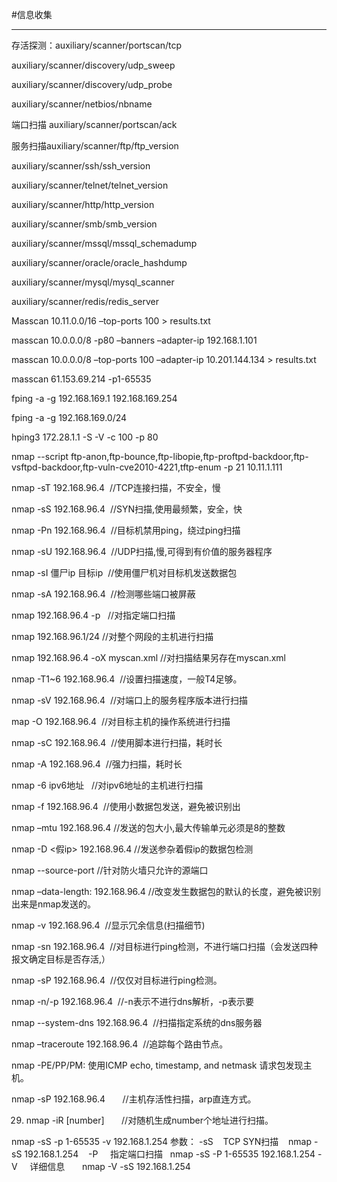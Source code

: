 #信息收集

---


存活探测：auxiliary/scanner/portscan/tcp

auxiliary/scanner/discovery/udp_sweep

auxiliary/scanner/discovery/udp_probe

auxiliary/scanner/netbios/nbname

端口扫描 auxiliary/scanner/portscan/ack

服务扫描auxiliary/scanner/ftp/ftp_version

auxiliary/scanner/ssh/ssh_version

auxiliary/scanner/telnet/telnet_version

auxiliary/scanner/http/http_version

auxiliary/scanner/smb/smb_version

auxiliary/scanner/mssql/mssql_schemadump

auxiliary/scanner/oracle/oracle_hashdump

auxiliary/scanner/mysql/mysql_scanner

auxiliary/scanner/redis/redis_server

Masscan 10.11.0.0/16 –top-ports 100 > results.txt

masscan 10.0.0.0/8 -p80 –banners –adapter-ip 192.168.1.101

masscan 10.0.0.0/8 –top-ports 100 –adapter-ip 10.201.144.134 > results.txt

masscan 61.153.69.214 -p1-65535

fping -a -g 192.168.169.1 192.168.169.254

fping -a -g 192.168.169.0/24

hping3 172.28.1.1 -S -V -c 100 -p 80

nmap --script ftp-anon,ftp-bounce,ftp-libopie,ftp-proftpd-backdoor,ftp-vsftpd-backdoor,ftp-vuln-cve2010-4221,tftp-enum -p 21 10.11.1.111

nmap -sT 192.168.96.4  //TCP连接扫描，不安全，慢

nmap -sS 192.168.96.4  //SYN扫描,使用最频繁，安全，快

nmap -Pn 192.168.96.4  //目标机禁用ping，绕过ping扫描

nmap -sU 192.168.96.4  //UDP扫描,慢,可得到有价值的服务器程序

nmap -sI 僵尸ip 目标ip  //使用僵尸机对目标机发送数据包

nmap -sA 192.168.96.4  //检测哪些端口被屏蔽

nmap 192.168.96.4 -p <portnumber>  //对指定端口扫描

nmap 192.168.96.1/24 //对整个网段的主机进行扫描

nmap 192.168.96.4 -oX myscan.xml //对扫描结果另存在myscan.xml

nmap -T1~6 192.168.96.4  //设置扫描速度，一般T4足够。

nmap -sV 192.168.96.4  //对端口上的服务程序版本进行扫描

map -O 192.168.96.4  //对目标主机的操作系统进行扫描

nmap -sC <scirptfile> 192.168.96.4  //使用脚本进行扫描，耗时长

nmap -A 192.168.96.4  //强力扫描，耗时长

nmap -6 ipv6地址   //对ipv6地址的主机进行扫描

nmap -f 192.168.96.4  //使用小数据包发送，避免被识别出

nmap –mtu <size> 192.168.96.4 //发送的包大小,最大传输单元必须是8的整数

nmap -D <假ip> 192.168.96.4 //发送参杂着假ip的数据包检测

nmap --source-port <portnumber> //针对防火墙只允许的源端口

nmap –data-length: <length> 192.168.96.4 //改变发生数据包的默认的长度，避免被识别出来是nmap发送的。

nmap -v 192.168.96.4  //显示冗余信息(扫描细节)

nmap -sn 192.168.96.4  //对目标进行ping检测，不进行端口扫描（会发送四种报文确定目标是否存活,）

nmap -sP 192.168.96.4  //仅仅对目标进行ping检测。

nmap -n/-p 192.168.96.4  //-n表示不进行dns解析，-p表示要

nmap --system-dns 192.168.96.4  //扫描指定系统的dns服务器

nmap –traceroute 192.168.96.4  //追踪每个路由节点。

nmap -PE/PP/PM: 使用ICMP echo, timestamp, and netmask 请求包发现主机。

nmap -sP 192.168.96.4       //主机存活性扫描，arp直连方式。

29. nmap -iR [number]       //对随机生成number个地址进行扫描。

nmap -sS -p 1-65535 -v 192.168.1.254
参数：
-sS    TCP SYN扫描    nmap -sS 192.168.1.254   
-P     指定端口扫描   nmap -sS -P 1-65535 192.168.1.254
-V     详细信息       nmap -V -sS 192.168.1.254
